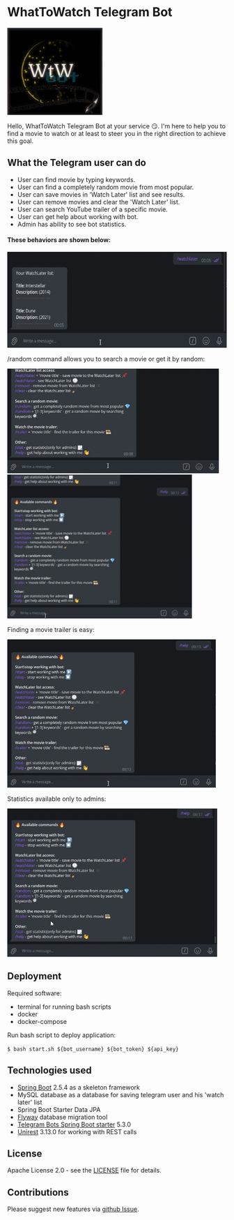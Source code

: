 # WhatToWatch Telegram Bot

<img alt="logo" height="200" src="https://github.com/didkovskiy/wtw-telegrambot/blob/main/docs/logo.PNG" width=auto/>

Hello, WhatToWatch Telegram Bot at your service 😏.
I'm here to help you to find a movie to watch or at least to steer you in the right direction to achieve this goal.

## What the Telegram user can do
- User can find movie by typing keywords.
- User can find a completely random movie from most popular.
- User can save movies in 'Watch Later' list and see results.
- User can remove movies and clear the 'Watch Later' list.
- User can search YouTube trailer of a specific movie.
- User can get help about working with bot.
- Admin has ability to see bot statistics.

#### These behaviors are shown below:

<img alt="logo" height="220" src="https://github.com/didkovskiy/wtw-telegrambot/blob/main/docs/watchlater.gif" width=auto/>

/random command allows you to search a movie or get it by random: 

<img alt="logo" height="240" src="https://github.com/didkovskiy/wtw-telegrambot/blob/main/docs/random.gif" width=auto/>
<img alt="logo" height="330" src="https://github.com/didkovskiy/wtw-telegrambot/blob/main/docs/randomkey.gif" width=auto/>

Finding a movie trailer is easy:

<img alt="logo" height="340" src="https://github.com/didkovskiy/wtw-telegrambot/blob/main/docs/trailer.gif" width=auto/>

Statistics available only to admins:

<img alt="logo" height="340" src="https://github.com/didkovskiy/wtw-telegrambot/blob/main/docs/stat.gif" width=auto/>

## Deployment 
Required software:
- terminal for running bash scripts
- docker
- docker-compose

Run bash script to deploy application:

`$ bash start.sh ${bot_username} ${bot_token} ${api_key}`

## Technologies used
- [Spring Boot](https://spring.io/projects/spring-boot) 2.5.4 as a skeleton framework
- MySQL database as a database for saving telegram user and his 'watch later' list
- Spring Boot Starter Data JPA
- [Flyway](https://mvnrepository.com/artifact/org.flywaydb/flyway-core) database migration tool
- [Telegram Bots Spring Boot starter](https://mvnrepository.com/artifact/org.telegram/telegrambots-spring-boot-starter) 5.3.0
- [Unirest](https://github.com/kong/unirest-java) 3.13.0 for working with REST calls

## License 
Apache License 2.0 - see the [LICENSE](https://github.com/didkovskiy/wtw-telegrambot/blob/main/LICENSE) file for details.

## Contributions
Please suggest new features via [github Issue](https://github.com/didkovskiy/wtw-telegrambot/issues/new).
